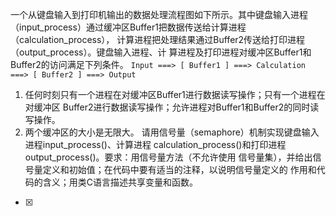 一个从键盘输入到打印机输出的数据处理流程图如下所示。其中键盘输入进程
（input_process）通过缓冲区Buffer1把数据传送给计算进程（calculation_process），
计算进程把处理结果通过Buffer2传送给打印进程（output_process）。键盘输入进程、计
算进程及打印进程对缓冲区Buffer1和Buffer2的访问满足下列条件。
    ```
	    Input ===> [ Buffer1 ] ===> Calculation ===> [ Buffer2 ] ===> Output
	    ```
  1. 任何时刻只有一个进程在对缓冲区Buffer1进行数据读写操作；只有一个进程在对缓冲区 Buffer2进行数据读写操作；允许进程对Buffer1和Buffer2的同时读写操作。
  2. 两个缓冲区的大小是无限大。
请用信号量（semaphore）机制实现键盘输入进程input_process()、计算进程
calculation_process()和打印进程output_process()。要求：用信号量方法（不允许使用
信号量集），并给出信号量定义和初始值；在代码中要有适当的注释，以说明信号量定义的 作用和代码的含义；用类C语言描述共享变量和函数。
- [x]  

